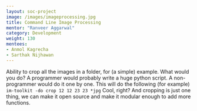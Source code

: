 ```yaml
---
layout: soc-project
image: /images/imageprocessing.jpg
title: Command Line Image Processing
mentor: "Ranveer Aggarwal"
category: Development
weight: 130
mentees:
- Anmol Kagrecha
- Sarthak Nijhawan
---
```


Ability to crop all the images in a folder, for (a simple) example. What would you do? A programmer would probably write a huge python script. A non-programmer would do it one by one. This will do the following (for example)  `im-toolkit -do crop 12 12 23 23 *jpg` Cool, right? And cropping is just one thing, we can make it open source and make it modular enough to add more functions.